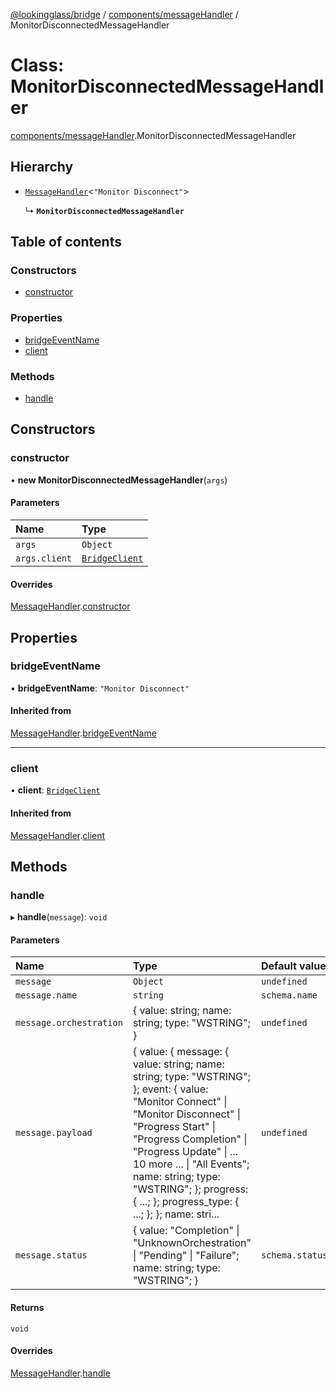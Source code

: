 [@lookingglass/bridge](../README.md) / [components/messageHandler](../modules/components_messageHandler.md) / MonitorDisconnectedMessageHandler

# Class: MonitorDisconnectedMessageHandler

[components/messageHandler](../modules/components_messageHandler.md).MonitorDisconnectedMessageHandler

## Hierarchy

- [`MessageHandler`](components_messageHandler.MessageHandler.md)<``"Monitor Disconnect"``\>

  ↳ **`MonitorDisconnectedMessageHandler`**

## Table of contents

### Constructors

- [constructor](components_messageHandler.MonitorDisconnectedMessageHandler.md#constructor)

### Properties

- [bridgeEventName](components_messageHandler.MonitorDisconnectedMessageHandler.md#bridgeeventname)
- [client](components_messageHandler.MonitorDisconnectedMessageHandler.md#client)

### Methods

- [handle](components_messageHandler.MonitorDisconnectedMessageHandler.md#handle)

## Constructors

### constructor

• **new MonitorDisconnectedMessageHandler**(`args`)

#### Parameters

| Name | Type |
| :------ | :------ |
| `args` | `Object` |
| `args.client` | [`BridgeClient`](client_BridgeClient.BridgeClient.md) |

#### Overrides

[MessageHandler](components_messageHandler.MessageHandler.md).[constructor](components_messageHandler.MessageHandler.md#constructor)

## Properties

### bridgeEventName

• **bridgeEventName**: ``"Monitor Disconnect"``

#### Inherited from

[MessageHandler](components_messageHandler.MessageHandler.md).[bridgeEventName](components_messageHandler.MessageHandler.md#bridgeeventname)

___

### client

• **client**: [`BridgeClient`](client_BridgeClient.BridgeClient.md)

#### Inherited from

[MessageHandler](components_messageHandler.MessageHandler.md).[client](components_messageHandler.MessageHandler.md#client)

## Methods

### handle

▸ **handle**(`message`): `void`

#### Parameters

| Name | Type | Default value |
| :------ | :------ | :------ |
| `message` | `Object` | `undefined` |
| `message.name` | `string` | `schema.name` |
| `message.orchestration` | { value: string; name: string; type: "WSTRING"; } | `undefined` |
| `message.payload` | { value: { message: { value: string; name: string; type: "WSTRING"; }; event: { value: "Monitor Connect" \| "Monitor Disconnect" \| "Progress Start" \| "Progress Completion" \| "Progress Update" \| ... 10 more ... \| "All Events"; name: string; type: "WSTRING"; }; progress: { ...; }; progress\_type: { ...; }; }; name: stri... | `undefined` |
| `message.status` | { value: "Completion" \| "UnknownOrchestration" \| "Pending" \| "Failure"; name: string; type: "WSTRING"; } | `schema.status` |

#### Returns

`void`

#### Overrides

[MessageHandler](components_messageHandler.MessageHandler.md).[handle](components_messageHandler.MessageHandler.md#handle)
